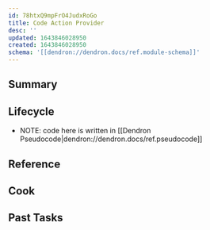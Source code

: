```yaml
---
id: 78htxQ9mpFrO4JudxRoGo
title: Code Action Provider
desc: ''
updated: 1643846028950
created: 1643846028950
schema: '[[dendron://dendron.docs/ref.module-schema]]'
---
```


## Summary

## Lifecycle

- NOTE: code here is written in [[Dendron Pseudocode|dendron://dendron.docs/ref.pseudocode]]

## Reference

## Cook

## Past Tasks
